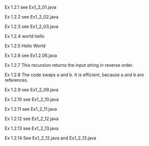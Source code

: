 Ex 1.2.1
see Ex1_2_01.java

Ex 1.2.2
see Ex1_2_02.java

Ex 1.2.3
see Ex1_2_03.java

Ex 1.2.4
world
hello

Ex 1.2.5
Hello World

Ex 1.2.6
see Ex1.2.06.java

Ex 1.2.7
This recursion returns the input string in reverse order.

Ex 1.2.8
The code swaps a and b. It is efficient, because a and b are references.

Ex 1.2.9
see Ex1_2_09.java

Ex 1.2.10
see Ex1_2_10.java

Ex 1.2.11
see Ex1_2_11.java

Ex 1.2.12
see Ex1_2_12.java

Ex 1.2.13
see Ex1_2_13.java

Ex 1.2.14
See Ex1_2_12.java and Ex1_2_13.java